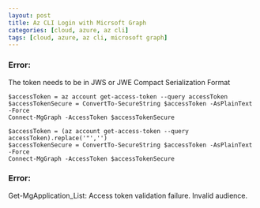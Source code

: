 ```yaml
---
layout: post
title: Az CLI Login with Micrsoft Graph
categories: [cloud, azure, az cli]
tags: [cloud, azure, az cli, microsoft graph]
---
```


### Error: 
The token needs to be in JWS or JWE Compact Serialization Format

```
$accessToken = az account get-access-token --query accessToken
$accessTokenSecure = ConvertTo-SecureString $accessToken -AsPlainText -Force
Connect-MgGraph -AccessToken $accessTokenSecure
```

```
$accessToken = (az account get-access-token --query accessToken).replace('"','')
$accessTokenSecure = ConvertTo-SecureString $accessToken -AsPlainText -Force
Connect-MgGraph -AccessToken $accessTokenSecure
```

### Error: 
Get-MgApplication_List: Access token validation failure. Invalid audience.